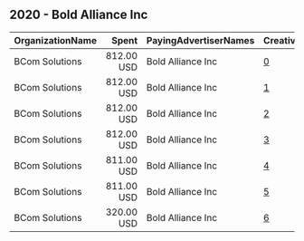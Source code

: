 ## 2020 - Bold Alliance Inc 
|OrganizationName|Spent|PayingAdvertiserNames|CreativeUrls|Impressions|Genders|AgeBrackets|CountryCodes|BillingAddresses|CandidateBallotInformation|
|:---|---:|:---|:---|---:|:---|:---|:---|:---|:---|
|BCom Solutions|812.00 USD|Bold Alliance Inc|[0](https://www.snap.com/political-ads/asset/9c5e853d98b97518facb0cb792f855a35e627098e747f152027322785f17d5fa?mediaType=mp4)|354,212|||united states|"919 Central Ave,Auburn,68305,US"||
|BCom Solutions|812.00 USD|Bold Alliance Inc|[1](https://www.snap.com/political-ads/asset/ef81a2b06d4b76b4eab7c4627bbdb5228d9f2737acdc283fcb13e90c3a94b484?mediaType=mp4)|354,199|||united states|"919 Central Ave,Auburn,68305,US"||
|BCom Solutions|812.00 USD|Bold Alliance Inc|[2](https://www.snap.com/political-ads/asset/9915be8f8baaf25e2f3bd0fecdceb50870fd6f575be821fada10d820f6e7220d?mediaType=mp4)|353,956|||united states|"919 Central Ave,Auburn,68305,US"||
|BCom Solutions|812.00 USD|Bold Alliance Inc|[3](https://www.snap.com/political-ads/asset/40c73e23d3527bd4bc6640a5d1f0678d9872862567b511a2bdeb2f6fb85cdc9e?mediaType=mp4)|353,927|||united states|"919 Central Ave,Auburn,68305,US"||
|BCom Solutions|811.00 USD|Bold Alliance Inc|[4](https://www.snap.com/political-ads/asset/a69b8136868b415b7dd7f542f8cf855dec1f25c094f0264fcd313a929695c71b?mediaType=mp4)|353,864|||united states|"919 Central Ave,Auburn,68305,US"||
|BCom Solutions|811.00 USD|Bold Alliance Inc|[5](https://www.snap.com/political-ads/asset/d2745bdac5f7db4c8a7889e89d76ed73bb5206c82cbbbe5628fabf50ce72ce5d?mediaType=mp4)|352,667|||united states|"919 Central Ave,Auburn,68305,US"||
|BCom Solutions|320.00 USD|Bold Alliance Inc|[6](https://www.snap.com/political-ads/asset/9ec21660b640870b4edbdf2bce63d2769ef90540ae839b638b68315a4d08097d?mediaType=mp4)|148,707||18+|united states|"919 Central Ave,Auburn,68305,US"||
